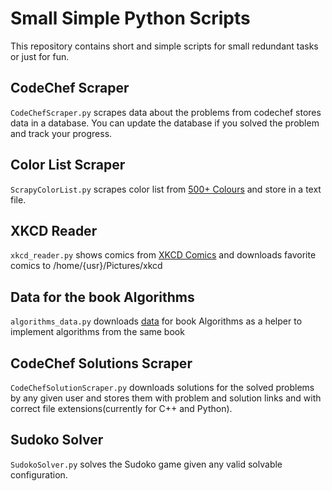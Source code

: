 # Small Simple Python Scripts
This repository contains short and simple scripts for small redundant tasks or just for fun.

## CodeChef Scraper
`CodeChefScraper.py` scrapes data about the problems from codechef stores data in a database.
You can update the database if you solved the problem and track your progress.

## Color List Scraper
`ScrapyColorList.py` scrapes color list from [500+ Colours](http://cloford.com/resources/colours/500col.htm) and store in a text file.

## XKCD Reader
`xkcd_reader.py` shows comics from [XKCD Comics](www.xkcd.com) and downloads favorite comics to /home/{usr}/Pictures/xkcd

## Data for the book Algorithms
`algorithms_data.py` downloads [data](http://introcs.cs.princeton.edu/java/data) for book Algorithms as a helper to implement algorithms from the same book

## CodeChef Solutions Scraper
`CodeChefSolutionScraper.py` downloads solutions for the solved problems by any given user and stores them with problem and solution links and with correct file extensions(currently for C++ and Python).

## Sudoko Solver
`SudokoSolver.py` solves the Sudoko game given any valid solvable configuration.
